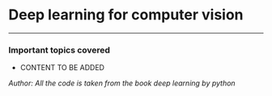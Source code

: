 # Deep learning for computer vision
-----

### Important topics covered

- CONTENT TO BE ADDED



*Author: All the code is taken from the book deep learning by python*

